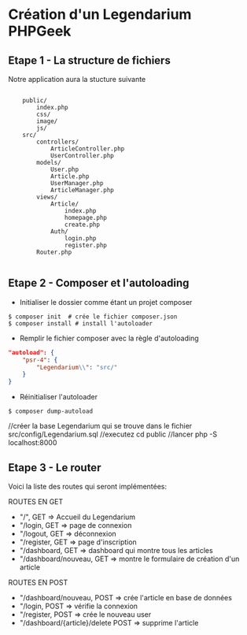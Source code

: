 # Création d'un Legendarium PHPGeek


## Etape 1 - La structure de fichiers

Notre application aura la stucture suivante

```

    public/
        index.php
        css/
        image/
        js/
    src/
        controllers/
            ArticleController.php
            UserController.php           
        models/
            User.php
            Article.php
            UserManager.php
            ArticleManager.php
        views/
            Article/
                index.php
                homepage.php
                create.php
            Auth/
                login.php
                register.php          
        Router.php
        
```

## Etape 2 - Composer et l'autoloading

- Initialiser le dossier comme étant un projet composer

```shell
$ composer init  # crée le fichier composer.json
$ composer install # install l'autoloader
```

- Remplir le fichier composer avec la règle d'autoloading

```json
"autoload": {
    "psr-4": {
        "Legendarium\\": "src/"
    }
}
```

- Réinitialiser l'autoloader

```shell
$ composer dump-autoload
```
//créer la base Legendarium qui se trouve dans le fichier src/config/Legendarium.sql
//executez  cd public
//lancer php -S localhost:8000

## Etape 3 - Le router
Voici la liste des routes qui seront implémentées:

ROUTES EN GET
- "/", GET => Accueil du Legendarium
- "/login, GET => page de connexion
- "/logout, GET => déconnexion
- "/register, GET => page d'inscription
- "/dashboard, GET => dashboard qui montre tous les articles 
- "/dashboard/nouveau, GET => montre le formulaire de création d'un article

ROUTES EN POST
- "/dashboard/nouveau, POST => crée l'article en base de données
- "/login, POST =>  vérifie la connexion
- "/register, POST =>  crée le nouveau user
- "/dashboard/{article}/delete POST => supprime l'article
